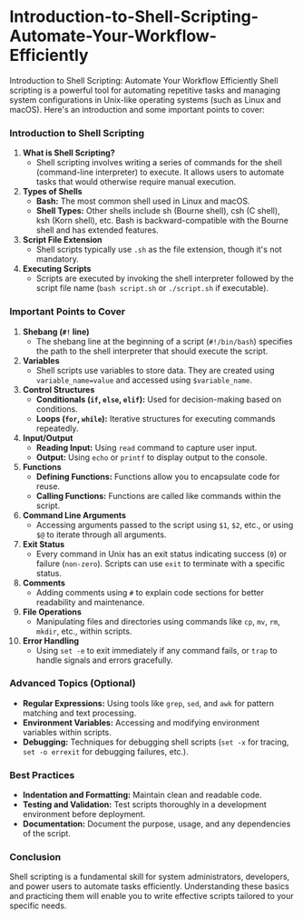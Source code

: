 # Introduction-to-Shell-Scripting-Automate-Your-Workflow-Efficiently
Introduction to Shell Scripting: Automate Your Workflow Efficiently
Shell scripting is a powerful tool for automating repetitive tasks and managing system configurations in Unix-like operating systems (such as Linux and macOS). Here's an introduction and some important points to cover:

### Introduction to Shell Scripting

1. **What is Shell Scripting?**
    - Shell scripting involves writing a series of commands for the shell (command-line interpreter) to execute. It allows users to automate tasks that would otherwise require manual execution.
2. **Types of Shells**
    - **Bash:** The most common shell used in Linux and macOS.
    - **Shell Types:** Other shells include sh (Bourne shell), csh (C shell), ksh (Korn shell), etc. Bash is backward-compatible with the Bourne shell and has extended features.
3. **Script File Extension**
    - Shell scripts typically use `.sh` as the file extension, though it's not mandatory.
4. **Executing Scripts**
    - Scripts are executed by invoking the shell interpreter followed by the script file name (`bash script.sh` or `./script.sh` if executable).

### Important Points to Cover

1. **Shebang (`#!` line)**
    - The shebang line at the beginning of a script (`#!/bin/bash`) specifies the path to the shell interpreter that should execute the script.
2. **Variables**
    - Shell scripts use variables to store data. They are created using `variable_name=value` and accessed using `$variable_name`.
3. **Control Structures**
    - **Conditionals (`if`, `else`, `elif`):** Used for decision-making based on conditions.
    - **Loops (`for`, `while`):** Iterative structures for executing commands repeatedly.
4. **Input/Output**
    - **Reading Input:** Using `read` command to capture user input.
    - **Output:** Using `echo` or `printf` to display output to the console.
5. **Functions**
    - **Defining Functions:** Functions allow you to encapsulate code for reuse.
    - **Calling Functions:** Functions are called like commands within the script.
6. **Command Line Arguments**
    - Accessing arguments passed to the script using `$1`, `$2`, etc., or using `$@` to iterate through all arguments.
7. **Exit Status**
    - Every command in Unix has an exit status indicating success (`0`) or failure (`non-zero`). Scripts can use `exit` to terminate with a specific status.
8. **Comments**
    - Adding comments using `#` to explain code sections for better readability and maintenance.
9. **File Operations**
    - Manipulating files and directories using commands like `cp`, `mv`, `rm`, `mkdir`, etc., within scripts.
10. **Error Handling**
    - Using `set -e` to exit immediately if any command fails, or `trap` to handle signals and errors gracefully.

### Advanced Topics (Optional)

- **Regular Expressions:** Using tools like `grep`, `sed`, and `awk` for pattern matching and text processing.
- **Environment Variables:** Accessing and modifying environment variables within scripts.
- **Debugging:** Techniques for debugging shell scripts (`set -x` for tracing, `set -o errexit` for debugging failures, etc.).

### Best Practices

- **Indentation and Formatting:** Maintain clean and readable code.
- **Testing and Validation:** Test scripts thoroughly in a development environment before deployment.
- **Documentation:** Document the purpose, usage, and any dependencies of the script.

### Conclusion

Shell scripting is a fundamental skill for system administrators, developers, and power users to automate tasks efficiently. Understanding these basics and practicing them will enable you to write effective scripts tailored to your specific needs.
